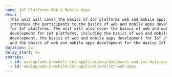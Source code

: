 ```yaml
---
name: IoT Platforms Web & Mobile Apps
desc: |
  This unit will cover the basics of IoT platforms web and mobile apps. It will
  introduce the participants to the basics of web and mobile apps development
  for IoT platforms. The unit will also cover the basics of web and mobile apps
  development for IoT platforms, including the basics of web and mobile apps
  development, the basics of web and mobile apps development for IoT platforms,
  and the basics of web and mobile apps development for the Waziup IoT platform.
duration: 2w
delay_start: 5w
courses:
  - id: waziup/web-&-mobile-iot-applications/databases-and-iot-data-management
  - id: waziup/web-&-mobile-iot-applications/iot-web-apps
---
```

